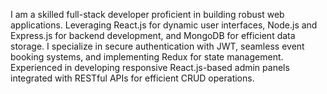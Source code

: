 I am a skilled full-stack developer proficient in building robust web applications. Leveraging React.js for dynamic user interfaces, Node.js and Express.js for backend development, and MongoDB for efficient data storage. I specialize in secure authentication with JWT, seamless event booking systems, and implementing Redux for state management. Experienced in developing responsive React.js-based admin panels integrated with RESTful APIs for efficient CRUD operations.
